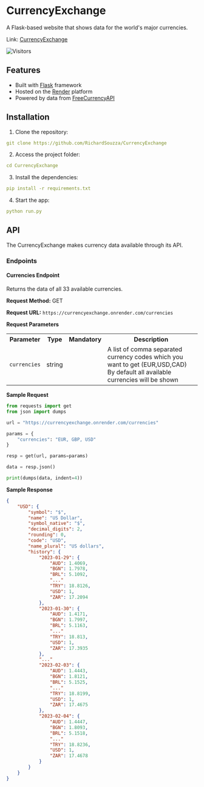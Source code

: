 # CurrencyExchange
A Flask-based website that shows data for the world's major currencies.

Link: [CurrencyExchange](https://currencyexchange.onrender.com/)

![Visitors](https://api.visitorbadge.io/api/visitors?path=https%3A%2F%2Fgithub.com%2FRichardSouzza%2FCurrencyExchange&countColor=%23263759)

## Features
- Built with [Flask](https://flask.palletsprojects.com/) framework
- Hosted on the [Render](https://render.com/) platform
- Powered by data from [FreeCurrencyAPI](https://freecurrencyapi.com/)

## Installation
1. Clone the repository:
```yaml
git clone https://github.com/RichardSouzza/CurrencyExchange
```
2. Access the project folder:
```yaml
cd CurrencyExchange
```
3. Install the dependencies:
```yaml
pip install -r requirements.txt
```
4. Start the app:
```yaml
python run.py
```

## API
The CurrencyExchange makes currency data available through its API.

### Endpoints
#### Currencies Endpoint
Returns the data of all 33 available currencies.

**Request Method:** GET

**Request URL:** `https://currencyexchange.onrender.com/currencies`

**Request Parameters**

<table>
  <tr>
    <th>Parameter</th>
    <th>Type</th>
    <th>Mandatory</th>
    <th>Description</th>
  </tr>
  <tr>
    <td><code>currencies</code></td>
    <td>string</td>
    <td></td>
    <td>
      A list of comma separated currency
      codes which you want to get (EUR,USD,CAD)
      By default all available currencies will be shown
    </td>
  </tr>
</table>

**Sample Request**
```python
from requests import get
from json import dumps

url = "https://currencyexchange.onrender.com/currencies"

params = {
    "currencies": "EUR, GBP, USD"
}

resp = get(url, params=params)

data = resp.json()

print(dumps(data, indent=4))
```

**Sample Response**

```json
{
    "USD": {
        "symbol": "$",
        "name": "US Dollar",
        "symbol_native": "$",
        "decimal_digits": 2,
        "rounding": 0,
        "code": "USD",
        "name_plural": "US dollars",
        "history": {
            "2023-01-29": {
                "AUD": 1.4069,
                "BGN": 1.7978,
                "BRL": 5.1092,
                "..."
                "TRY": 18.8126,
                "USD": 1,
                "ZAR": 17.2094
            },
            "2023-01-30": {
                "AUD": 1.4171,
                "BGN": 1.7997,
                "BRL": 5.1163,
                "..."
                "TRY": 18.813,
                "USD": 1,
                "ZAR": 17.3935
            },
            "..."
            "2023-02-03": {
                "AUD": 1.4443,
                "BGN": 1.8121,
                "BRL": 5.1525,
                "..."
                "TRY": 18.8199,
                "USD": 1,
                "ZAR": 17.4675
            },
            "2023-02-04": {
                "AUD": 1.4447,
                "BGN": 1.8093,
                "BRL": 5.1518,
                "..."
                "TRY": 18.8236,
                "USD": 1,
                "ZAR": 17.4678
            }
        }
    }
}
```
